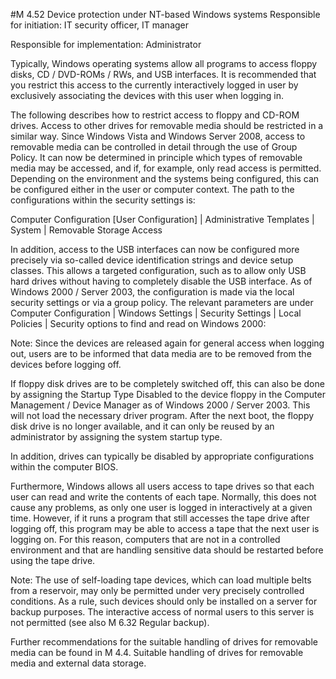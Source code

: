 #M 4.52 Device protection under NT-based Windows systems
Responsible for initiation: IT security officer, IT manager

Responsible for implementation: Administrator

Typically, Windows operating systems allow all programs to access floppy disks, CD / DVD-ROMs / RWs, and USB interfaces. It is recommended that you restrict this access to the currently interactively logged in user by exclusively associating the devices with this user when logging in.

The following describes how to restrict access to floppy and CD-ROM drives. Access to other drives for removable media should be restricted in a similar way. Since Windows Vista and Windows Server 2008, access to removable media can be controlled in detail through the use of Group Policy. It can now be determined in principle which types of removable media may be accessed, and if, for example, only read access is permitted. Depending on the environment and the systems being configured, this can be configured either in the user or computer context. The path to the configurations within the security settings is:

Computer Configuration [User Configuration] | Administrative Templates | System | Removable Storage Access

In addition, access to the USB interfaces can now be configured more precisely via so-called device identification strings and device setup classes. This allows a targeted configuration, such as to allow only USB hard drives without having to completely disable the USB interface. As of Windows 2000 / Server 2003, the configuration is made via the local security settings or via a group policy. The relevant parameters are under Computer Configuration | Windows Settings | Security Settings | Local Policies | Security options to find and read on Windows 2000:

Note: Since the devices are released again for general access when logging out, users are to be informed that data media are to be removed from the devices before logging off.

If floppy disk drives are to be completely switched off, this can also be done by assigning the Startup Type Disabled to the device floppy in the Computer Management / Device Manager as of Windows 2000 / Server 2003. This will not load the necessary driver program. After the next boot, the floppy disk drive is no longer available, and it can only be reused by an administrator by assigning the system startup type.

In addition, drives can typically be disabled by appropriate configurations within the computer BIOS.

Furthermore, Windows allows all users access to tape drives so that each user can read and write the contents of each tape. Normally, this does not cause any problems, as only one user is logged in interactively at a given time. However, if it runs a program that still accesses the tape drive after logging off, this program may be able to access a tape that the next user is logging on. For this reason, computers that are not in a controlled environment and that are handling sensitive data should be restarted before using the tape drive.

Note: The use of self-loading tape devices, which can load multiple belts from a reservoir, may only be permitted under very precisely controlled conditions. As a rule, such devices should only be installed on a server for backup purposes. The interactive access of normal users to this server is not permitted (see also M 6.32 Regular backup).

Further recommendations for the suitable handling of drives for removable media can be found in M 4.4. Suitable handling of drives for removable media and external data storage.



